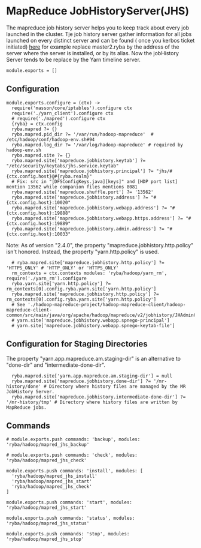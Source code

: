 
# MapReduce JobHistoryServer(JHS)
The mapreduce job history server helps you to keep track about every job launched in the cluster.
Tje job history server gather information for all jobs launched on every distinct server and can be found ( once you kerbos ticket initiated) [here](http://master1.ryba:19888/jobhistory) for example
replace master2.ryba by the address of the server where the server is installed, or by its alias.
Now the jobHistory Server tends to be replace by the Yarn timeline server.


    module.exports = []

## Configuration

    module.exports.configure = (ctx) ->
      require('masson/core/iptables').configure ctx
      require('./yarn_client').configure ctx
      # require('./mapred').configure ctx
      {ryba} = ctx.config
      ryba.mapred ?= {}
      ryba.mapred.pid_dir ?= '/var/run/hadoop-mapreduce'  # /etc/hadoop/conf/hadoop-env.sh#94
      ryba.mapred.log_dir ?= '/var/log/hadoop-mapreduce' # required by hadoop-env.sh
      ryba.mapred.site ?= {}
      ryba.mapred.site['mapreduce.jobhistory.keytab'] ?= "/etc/security/keytabs/jhs.service.keytab"
      ryba.mapred.site['mapreduce.jobhistory.principal'] ?= "jhs/#{ctx.config.host}@#{ryba.realm}"
      # Fix: src in "[DFSConfigKeys.java][keys]" and [HDP port list] mention 13562 while companion files mentions 8081
      ryba.mapred.site['mapreduce.shuffle.port'] ?= '13562'
      ryba.mapred.site['mapreduce.jobhistory.address'] ?= "#{ctx.config.host}:10020"
      ryba.mapred.site['mapreduce.jobhistory.webapp.address'] ?= "#{ctx.config.host}:19888"
      ryba.mapred.site['mapreduce.jobhistory.webapp.https.address'] ?= "#{ctx.config.host}:19889"
      ryba.mapred.site['mapreduce.jobhistory.admin.address'] ?= "#{ctx.config.host}:10033"

Note: As of version "2.4.0", the property "mapreduce.jobhistory.http.policy"
isn't honored. Instead, the property "yarn.http.policy" is used.

      # ryba.mapred.site['mapreduce.jobhistory.http.policy'] ?= 'HTTPS_ONLY' # 'HTTP_ONLY' or 'HTTPS_ONLY'
      rm_contexts = ctx.contexts modules: 'ryba/hadoop/yarn_rm', require('./yarn_rm').configure
      ryba.yarn.site['yarn.http.policy'] ?= rm_contexts[0].config.ryba.yarn.site['yarn.http.policy']
      ryba.mapred.site['mapreduce.jobhistory.http.policy'] ?= rm_contexts[0].config.ryba.yarn.site['yarn.http.policy']
      # See './hadoop-mapreduce-project/hadoop-mapreduce-client/hadoop-mapreduce-client-common/src/main/java/org/apache/hadoop/mapreduce/v2/jobhistory/JHAdminConfig.java#158'
      # yarn.site['mapreduce.jobhistory.webapp.spnego-principal']
      # yarn.site['mapreduce.jobhistory.webapp.spnego-keytab-file']

## Configuration for Staging Directories

The property "yarn.app.mapreduce.am.staging-dir" is an alternative to "done-dir"
and "intermediate-done-dir".

      ryba.mapred.site['yarn.app.mapreduce.am.staging-dir'] = null
      ryba.mapred.site['mapreduce.jobhistory.done-dir'] ?= '/mr-history/done' # Directory where history files are managed by the MR JobHistory Server.
      ryba.mapred.site['mapreduce.jobhistory.intermediate-done-dir'] ?= '/mr-history/tmp' # Directory where history files are written by MapReduce jobs.

## Commands

    # module.exports.push commands: 'backup', modules: 'ryba/hadoop/mapred_jhs_backup'

    # module.exports.push commands: 'check', modules: 'ryba/hadoop/mapred_jhs_check'

    module.exports.push commands: 'install', modules: [
      'ryba/hadoop/mapred_jhs_install'
      'ryba/hadoop/mapred_jhs_start'
      'ryba/hadoop/mapred_jhs_check'
    ]

    module.exports.push commands: 'start', modules: 'ryba/hadoop/mapred_jhs_start'

    module.exports.push commands: 'status', modules: 'ryba/hadoop/mapred_jhs_status'

    module.exports.push commands: 'stop', modules: 'ryba/hadoop/mapred_jhs_stop'





